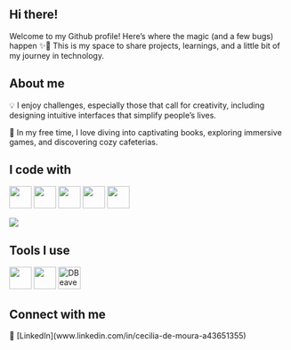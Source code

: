 <h2>Hi there!</h2>

<p>
  Welcome to my Github profile! Here’s where the magic (and a few bugs) happen ✨🐞
  This is my space to share projects, learnings, and a little bit of my journey in technology.
</p>

<h2>About me</h2>
<p>💡 I enjoy challenges, especially those that call for creativity, including designing intuitive interfaces that simplify people’s lives.</p>
<p>🧡 In my free time, I love diving into captivating books, exploring immersive games, and discovering cozy cafeterias.</p>

<h2>I code with</h2>
<p>
  <img src="https://cdn.jsdelivr.net/gh/devicons/devicon/icons/javascript/javascript-original.svg" width="40px"/>
  <img src="https://cdn.jsdelivr.net/gh/devicons/devicon/icons/html5/html5-original.svg" width="40px"/>
  <img src="https://cdn.jsdelivr.net/gh/devicons/devicon/icons/css3/css3-original.svg" width="40px"/>
  <img src="https://cdn.jsdelivr.net/gh/devicons/devicon/icons/java/java-original.svg" width="40px"/>
  <img src="https://cdn.jsdelivr.net/gh/devicons/devicon/icons/postgresql/postgresql-original.svg" width="40px"/>
</p>

<p>
  <img src="https://github-readme-stats.vercel.app/api/top-langs/?username=cecimoura&layout=compact&langs_count=10&theme=radical"/>
</p>

<h2>Tools I use</h2>
<p>
  <img src="https://cdn.jsdelivr.net/gh/devicons/devicon/icons/figma/figma-original.svg" width="40px"/>
  <img src="https://cdn.jsdelivr.net/gh/devicons/devicon/icons/postman/postman-original.svg" width="40px"/>
  <img src="https://img.icons8.com/ios-filled/50/000000/database.png" width="40px" title="DBeaver"/>
</p>

<h2>Connect with me</h2>
🔗 [LinkedIn](www.linkedin.com/in/cecilia-de-moura-a43651355)


